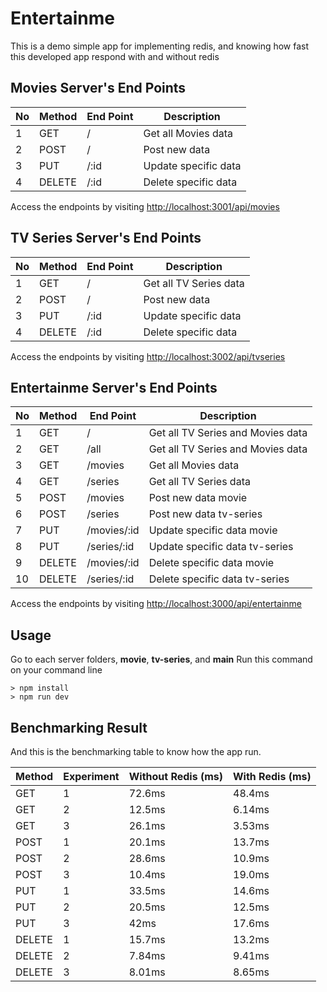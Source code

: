# Entertainme
This is a demo simple app for implementing redis, and knowing how fast this developed app respond with and without redis

## Movies Server's End Points
| No | Method   | End Point   | Description           |
| -- | ---------|-------------|-----------------------|
| 1  | GET      | /           | Get all Movies data   |
| 2  | POST     | /           | Post new data         |
| 3  | PUT      | /:id        | Update specific data  |
| 4  | DELETE   | /:id        | Delete specific data  |

Access the endpoints by visiting [http://localhost:3001/api/movies](http://localhost:3001/api/movies)  

## TV Series Server's End Points
| No | Method | End Point		| Description							|
| -- | ------ |-------------|-------------------------|
| 1  | GET  	| / 					| Get all TV Series data	|
| 2  | POST  	| / 					| Post new data						|
| 3  | PUT 		| /:id				| Update specific data 		|
| 4  | DELETE	| /:id				| Delete specific data 		|

Access the endpoints by visiting [http://localhost:3002/api/tvseries](http://localhost:3002/api/tvseries)  

## Entertainme Server's End Points
| No | Method | End Point			| Description												|
| -- | ------ |---------------|-----------------------------------|
| 1  | GET  	| / 						| Get all TV Series and Movies data	|
| 2  | GET  	| /all 					| Get all TV Series and Movies data	|
| 3  | GET  	| /movies 			| Get all Movies data								|
| 4  | GET  	| /series 			| Get all TV Series data						|
| 5  | POST  	| /movies 			| Post new data movie								|
| 6  | POST  	| /series 			| Post new data tv-series						|
| 7  | PUT 		| /movies/:id		| Update specific data movie 				|
| 8  | PUT 		| /series/:id		| Update specific data tv-series		|
| 9  | DELETE	| /movies/:id		| Delete specific data movie 				|
| 10 | DELETE	| /series/:id		| Delete specific data tv-series		|

Access the endpoints by visiting [http://localhost:3000/api/entertainme](http://localhost:3000/api/entertainme) 

## Usage
Go to each server folders, **movie**, **tv-series**, and **main**
Run this command on your command line

	> npm install
	> npm run dev
	

## Benchmarking Result
And this is the benchmarking table to know how the app run.

| Method	| Experiment 		| Without Redis (ms) 	| With Redis (ms) |
| ------- | ------------- | ------------------- |-----------------|
| GET		 	| 1 	 					| 				72.6ms 			| 		48.4ms	 		|
| GET		 	| 2 	 					| 				12.5ms 			| 		6.14ms	 		|
| GET		 	| 3 	 					| 				26.1ms 			| 		3.53ms	 		|
| POST	 	| 1 	 					| 				20.1ms 			| 		13.7ms	 		|
| POST	 	| 2 	 					| 				28.6ms 			| 		10.9ms	 		|
| POST	 	| 3 	 					| 				10.4ms 			| 		19.0ms	 		|
| PUT		 	| 1 	 					| 				33.5ms 			| 		14.6ms	 		|
| PUT		 	| 2 	 					| 				20.5ms 			| 		12.5ms	 		|
| PUT		 	| 3 	 					| 				42ms  			| 		17.6ms	 		|
| DELETE 	| 1 	 					| 				15.7ms 			| 		13.2ms	 		|
| DELETE 	| 2 	 					| 				7.84ms 			| 		9.41ms	 		|
| DELETE 	| 3 	 					| 				8.01ms 			| 		8.65ms	 		|
